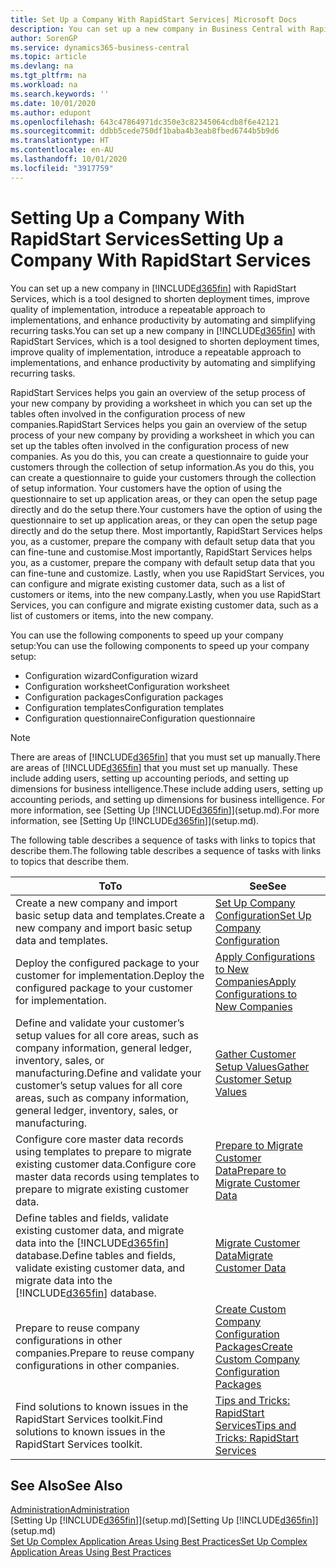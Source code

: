 ```yaml
---
title: Set Up a Company With RapidStart Services| Microsoft Docs
description: You can set up a new company in Business Central with RapidStart services, which is a tool designed to shorten deployment times, improve quality of implementation, introduce a repeatable approach to implementations, and enhance productivity by automating and simplifying recurring tasks.
author: SorenGP
ms.service: dynamics365-business-central
ms.topic: article
ms.devlang: na
ms.tgt_pltfrm: na
ms.workload: na
ms.search.keywords: ''
ms.date: 10/01/2020
ms.author: edupont
ms.openlocfilehash: 643c47864971dc350e3c82345064cdb8f6e42121
ms.sourcegitcommit: ddbb5cede750df1baba4b3eab8fbed6744b5b9d6
ms.translationtype: HT
ms.contentlocale: en-AU
ms.lasthandoff: 10/01/2020
ms.locfileid: "3917759"
---
```

# <a name="setting-up-a-company-with-rapidstart-services"></a><span data-ttu-id="783bd-103">Setting Up a Company With RapidStart Services</span><span class="sxs-lookup"><span data-stu-id="783bd-103">Setting Up a Company With RapidStart Services</span></span>
<span data-ttu-id="783bd-104">You can set up a new company in [!INCLUDE[d365fin](includes/d365fin_md.md)] with RapidStart Services, which is a tool designed to shorten deployment times, improve quality of implementation, introduce a repeatable approach to implementations, and enhance productivity by automating and simplifying recurring tasks.</span><span class="sxs-lookup"><span data-stu-id="783bd-104">You can set up a new company in [!INCLUDE[d365fin](includes/d365fin_md.md)] with RapidStart Services, which is a tool designed to shorten deployment times, improve quality of implementation, introduce a repeatable approach to implementations, and enhance productivity by automating and simplifying recurring tasks.</span></span>  

<span data-ttu-id="783bd-105">RapidStart Services helps you gain an overview of the setup process of your new company by providing a worksheet in which you can set up the tables often involved in the configuration process of new companies.</span><span class="sxs-lookup"><span data-stu-id="783bd-105">RapidStart Services helps you gain an overview of the setup process of your new company by providing a worksheet in which you can set up the tables often involved in the configuration process of new companies.</span></span> <span data-ttu-id="783bd-106">As you do this, you can create a questionnaire to guide your customers through the collection of setup information.</span><span class="sxs-lookup"><span data-stu-id="783bd-106">As you do this, you can create a questionnaire to guide your customers through the collection of setup information.</span></span> <span data-ttu-id="783bd-107">Your customers have the option of using the questionnaire to set up application areas, or they can open the setup page directly and do the setup there.</span><span class="sxs-lookup"><span data-stu-id="783bd-107">Your customers have the option of using the questionnaire to set up application areas, or they can open the setup page directly and do the setup there.</span></span> <span data-ttu-id="783bd-108">Most importantly, RapidStart Services helps you, as a customer, prepare the company with default setup data that you can fine-tune and customise.</span><span class="sxs-lookup"><span data-stu-id="783bd-108">Most importantly, RapidStart Services helps you, as a customer, prepare the company with default setup data that you can fine-tune and customize.</span></span> <span data-ttu-id="783bd-109">Lastly, when you use RapidStart Services, you can configure and migrate existing customer data, such as a list of customers or items, into the new company.</span><span class="sxs-lookup"><span data-stu-id="783bd-109">Lastly, when you use RapidStart Services, you can configure and migrate existing customer data, such as a list of customers or items, into the new company.</span></span>

<span data-ttu-id="783bd-110">You can use the following components to speed up your company setup:</span><span class="sxs-lookup"><span data-stu-id="783bd-110">You can use the following components to speed up your company setup:</span></span>  

-   <span data-ttu-id="783bd-111">Configuration wizard</span><span class="sxs-lookup"><span data-stu-id="783bd-111">Configuration wizard</span></span>  
-   <span data-ttu-id="783bd-112">Configuration worksheet</span><span class="sxs-lookup"><span data-stu-id="783bd-112">Configuration worksheet</span></span>  
-   <span data-ttu-id="783bd-113">Configuration packages</span><span class="sxs-lookup"><span data-stu-id="783bd-113">Configuration packages</span></span>  
-   <span data-ttu-id="783bd-114">Configuration templates</span><span class="sxs-lookup"><span data-stu-id="783bd-114">Configuration templates</span></span>  
-   <span data-ttu-id="783bd-115">Configuration questionnaire</span><span class="sxs-lookup"><span data-stu-id="783bd-115">Configuration questionnaire</span></span>  

> [!Note]  
>  <span data-ttu-id="783bd-116">There are areas of [!INCLUDE[d365fin](includes/d365fin_md.md)] that you must set up manually.</span><span class="sxs-lookup"><span data-stu-id="783bd-116">There are areas of [!INCLUDE[d365fin](includes/d365fin_md.md)] that you must set up manually.</span></span> <span data-ttu-id="783bd-117">These include adding users, setting up accounting periods, and setting up dimensions for business intelligence.</span><span class="sxs-lookup"><span data-stu-id="783bd-117">These include adding users, setting up accounting periods, and setting up dimensions for business intelligence.</span></span> <span data-ttu-id="783bd-118">For more information, see [Setting Up [!INCLUDE[d365fin](includes/d365fin_md.md)]](setup.md).</span><span class="sxs-lookup"><span data-stu-id="783bd-118">For more information, see [Setting Up [!INCLUDE[d365fin](includes/d365fin_md.md)]](setup.md).</span></span>

 <span data-ttu-id="783bd-119">The following table describes a sequence of tasks with links to topics that describe them.</span><span class="sxs-lookup"><span data-stu-id="783bd-119">The following table describes a sequence of tasks with links to topics that describe them.</span></span>

|<span data-ttu-id="783bd-120">**To**</span><span class="sxs-lookup"><span data-stu-id="783bd-120">**To**</span></span>|<span data-ttu-id="783bd-121">**See**</span><span class="sxs-lookup"><span data-stu-id="783bd-121">**See**</span></span>|  
|------------|-------------|  
|<span data-ttu-id="783bd-122">Create a new company and import basic setup data and templates.</span><span class="sxs-lookup"><span data-stu-id="783bd-122">Create a new company and import basic setup data and templates.</span></span>|[<span data-ttu-id="783bd-123">Set Up Company Configuration</span><span class="sxs-lookup"><span data-stu-id="783bd-123">Set Up Company Configuration</span></span>](admin-set-up-company-configuration.md)|  
|<span data-ttu-id="783bd-124">Deploy the configured package to your customer for implementation.</span><span class="sxs-lookup"><span data-stu-id="783bd-124">Deploy the configured package to your customer for implementation.</span></span>|[<span data-ttu-id="783bd-125">Apply Configurations to New Companies</span><span class="sxs-lookup"><span data-stu-id="783bd-125">Apply Configurations to New Companies</span></span>](admin-apply-configuration-to-new-companies.md)|
|<span data-ttu-id="783bd-126">Define and validate your customer’s setup values for all core areas, such as company information, general ledger, inventory, sales, or manufacturing.</span><span class="sxs-lookup"><span data-stu-id="783bd-126">Define and validate your customer’s setup values for all core areas, such as company information, general ledger, inventory, sales, or manufacturing.</span></span>|[<span data-ttu-id="783bd-127">Gather Customer Setup Values</span><span class="sxs-lookup"><span data-stu-id="783bd-127">Gather Customer Setup Values</span></span>](admin-gather-customer-setup-values.md)|  
|<span data-ttu-id="783bd-128">Configure core master data records using templates to prepare to migrate existing customer data.</span><span class="sxs-lookup"><span data-stu-id="783bd-128">Configure core master data records using templates to prepare to migrate existing customer data.</span></span>|[<span data-ttu-id="783bd-129">Prepare to Migrate Customer Data</span><span class="sxs-lookup"><span data-stu-id="783bd-129">Prepare to Migrate Customer Data</span></span>](admin-use-templates-to-prepare-customer-data-for-migration.md)|  
|<span data-ttu-id="783bd-130">Define tables and fields, validate existing customer data, and migrate data into the [!INCLUDE[d365fin](includes/d365fin_md.md)] database.</span><span class="sxs-lookup"><span data-stu-id="783bd-130">Define tables and fields, validate existing customer data, and migrate data into the [!INCLUDE[d365fin](includes/d365fin_md.md)] database.</span></span>|[<span data-ttu-id="783bd-131">Migrate Customer Data</span><span class="sxs-lookup"><span data-stu-id="783bd-131">Migrate Customer Data</span></span>](admin-migrate-customer-data.md)|
|<span data-ttu-id="783bd-132">Prepare to reuse company configurations in other companies.</span><span class="sxs-lookup"><span data-stu-id="783bd-132">Prepare to reuse company configurations in other companies.</span></span>|[<span data-ttu-id="783bd-133">Create Custom Company Configuration Packages</span><span class="sxs-lookup"><span data-stu-id="783bd-133">Create Custom Company Configuration Packages</span></span>](admin-how-to-create-custom-company-configuration-packages.md)|
|<span data-ttu-id="783bd-134">Find solutions to known issues in the RapidStart Services toolkit.</span><span class="sxs-lookup"><span data-stu-id="783bd-134">Find solutions to known issues in the RapidStart Services toolkit.</span></span>|[<span data-ttu-id="783bd-135">Tips and Tricks: RapidStart Services</span><span class="sxs-lookup"><span data-stu-id="783bd-135">Tips and Tricks: RapidStart Services</span></span>](admin-tips-and-tricks-rapidstart-services.md)|  

## <a name="see-also"></a><span data-ttu-id="783bd-136">See Also</span><span class="sxs-lookup"><span data-stu-id="783bd-136">See Also</span></span>  
[<span data-ttu-id="783bd-137">Administration</span><span class="sxs-lookup"><span data-stu-id="783bd-137">Administration</span></span>](admin-setup-and-administration.md)  
<span data-ttu-id="783bd-138">[Setting Up [!INCLUDE[d365fin](includes/d365fin_md.md)]](setup.md)</span><span class="sxs-lookup"><span data-stu-id="783bd-138">[Setting Up [!INCLUDE[d365fin](includes/d365fin_md.md)]](setup.md)</span></span>  
[<span data-ttu-id="783bd-139">Set Up Complex Application Areas Using Best Practices</span><span class="sxs-lookup"><span data-stu-id="783bd-139">Set Up Complex Application Areas Using Best Practices</span></span>](set-up-complex-application-areas-using-best-practices.md)   

